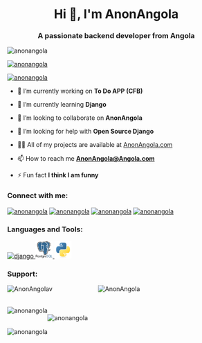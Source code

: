 <h1 align="center">Hi 👋, I'm AnonAngola</h1>
<h3 align="center">A passionate backend developer from Angola</h3>

<p align="left"> <img src="https://komarev.com/ghpvc/?username=anonangola&label=Profile%20views&color=0e75b6&style=flat" alt="anonangola" /> </p>

<p align="left"> <a href="https://github.com/ryo-ma/github-profile-trophy"><img src="https://github-profile-trophy.vercel.app/?username=anonangola" alt="anonangola" /></a> </p>

<p align="left"> <a href="https://twitter.com/anonangola" target="blank"><img src="https://img.shields.io/twitter/follow/anonangola?logo=twitter&style=for-the-badge" alt="anonangola" /></a> </p>

- 🔭 I’m currently working on **To Do APP (CFB)**

- 🌱 I’m currently learning **Django**

- 👯 I’m looking to collaborate on **AnonAngola**

- 🤝 I’m looking for help with **Open Source Django**

- 👨‍💻 All of my projects are available at [AnonAngola.com](AnonAngola.com)

- 📫 How to reach me **AnonAngola@Angola.com**

- ⚡ Fun fact **I think I am funny**

<h3 align="left">Connect with me:</h3>
<p align="left">
<a href="https://twitter.com/anonangola" target="blank"><img align="center" src="https://raw.githubusercontent.com/rahuldkjain/github-profile-readme-generator/master/src/images/icons/Social/twitter.svg" alt="anonangola" height="30" width="40" /></a>
<a href="https://linkedin.com/in/anonangola" target="blank"><img align="center" src="https://raw.githubusercontent.com/rahuldkjain/github-profile-readme-generator/master/src/images/icons/Social/linked-in-alt.svg" alt="anonangola" height="30" width="40" /></a>
<a href="https://fb.com/anonangola" target="blank"><img align="center" src="https://raw.githubusercontent.com/rahuldkjain/github-profile-readme-generator/master/src/images/icons/Social/facebook.svg" alt="anonangola" height="30" width="40" /></a>
<a href="https://www.youtube.com/c/anonangola" target="blank"><img align="center" src="https://raw.githubusercontent.com/rahuldkjain/github-profile-readme-generator/master/src/images/icons/Social/youtube.svg" alt="anonangola" height="30" width="40" /></a>
</p>

<h3 align="left">Languages and Tools:</h3>
<p align="left"> <a href="https://www.djangoproject.com/" target="_blank" rel="noreferrer"> <img src="https://cdn.worldvectorlogo.com/logos/django.svg" alt="django" width="40" height="40"/> </a> <a href="https://www.postgresql.org" target="_blank" rel="noreferrer"> <img src="https://raw.githubusercontent.com/devicons/devicon/master/icons/postgresql/postgresql-original-wordmark.svg" alt="postgresql" width="40" height="40"/> </a> <a href="https://www.python.org" target="_blank" rel="noreferrer"> <img src="https://raw.githubusercontent.com/devicons/devicon/master/icons/python/python-original.svg" alt="python" width="40" height="40"/> </a> </p>

<h3 align="left">Support:</h3>
<p><a href="https://www.buymeacoffee.com/AnonAngolav"> <img align="left" src="https://cdn.buymeacoffee.com/buttons/v2/default-yellow.png" height="50" width="210" alt="AnonAngolav" /></a><a href="https://ko-fi.com/AnonAngola"> <img align="left" src="https://cdn.ko-fi.com/cdn/kofi3.png?v=3" height="50" width="210" alt="AnonAngola" /></a></p><br><br>

<p><img align="left" src="https://github-readme-stats.vercel.app/api/top-langs?username=anonangola&show_icons=true&locale=en&layout=compact" alt="anonangola" /></p>

<p>&nbsp;<img align="center" src="https://github-readme-stats.vercel.app/api?username=anonangola&show_icons=true&locale=en" alt="anonangola" /></p>

<p><img align="center" src="https://github-readme-streak-stats.herokuapp.com/?user=anonangola&" alt="anonangola" /></p>
